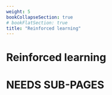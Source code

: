 ```yaml
---
weight: 5
bookCollapseSection: true
# bookFlatSection: true
title: "Reinforced learning"
---
```


# Reinforced learning

# NEEDS SUB-PAGES
